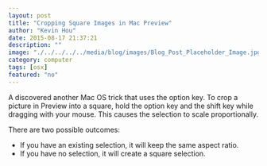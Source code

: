 ```yaml
---
layout: post
title: "Cropping Square Images in Mac Preview"
author: "Kevin Hou"
date: 2015-08-17 21:37:21
description: ""
image: "./../../../../media/blog/images/Blog_Post_Placeholder_Image.jpg"
category: computer
tags: [osx]
featured: "no"
---
```


A discovered another Mac OS trick that uses the option key. To crop a picture in Preview into a square, hold the option key and the shift key while dragging with your mouse. This causes the selection to scale proportionally.

There are two possible outcomes:
<ul>
  <li>If you have an existing selection, it will keep the same aspect ratio.</li>
  <li>If you have no selection, it will create a square selection.</li>
</ul>
